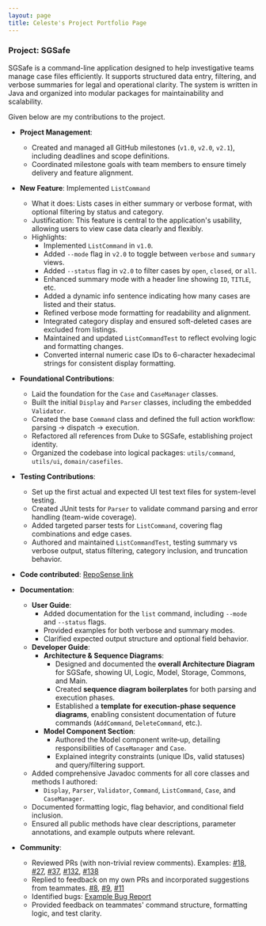 ```yaml
---
layout: page
title: Celeste's Project Portfolio Page
---
```


### Project: SGSafe

SGSafe is a command-line application designed to help investigative teams manage case files efficiently. It supports structured data entry, filtering, and verbose summaries for legal and operational clarity. The system is written in Java and organized into modular packages for maintainability and scalability.

Given below are my contributions to the project.

* **Project Management**:
    * Created and managed all GitHub milestones (`v1.0`, `v2.0`, `v2.1`), including deadlines and scope definitions.
    * Coordinated milestone goals with team members to ensure timely delivery and feature alignment.

* **New Feature**: Implemented `ListCommand`
    * What it does: Lists cases in either summary or verbose format, with optional filtering by status and category.
    * Justification: This feature is central to the application's usability, allowing users to view case data clearly and flexibly.
    * Highlights:
        * Implemented `ListCommand` in `v1.0`.
        * Added `--mode` flag in `v2.0` to toggle between `verbose` and `summary` views.
        * Added `--status` flag in `v2.0` to filter cases by `open`, `closed`, or `all`.
        * Enhanced summary mode with a header line showing `ID`, `TITLE`, etc.
        * Added a dynamic info sentence indicating how many cases are listed and their status.
        * Refined verbose mode formatting for readability and alignment.
        * Integrated category display and ensured soft-deleted cases are excluded from listings.
        * Maintained and updated `ListCommandTest` to reflect evolving logic and formatting changes. 
        * Converted internal numeric case IDs to 6-character hexadecimal strings for consistent display formatting.

* **Foundational Contributions**:
    * Laid the foundation for the `Case` and `CaseManager` classes.
    * Built the initial `Display` and `Parser` classes, including the embedded `Validator`.
    * Created the base `Command` class and defined the full action workflow: parsing → dispatch → execution.
    * Refactored all references from Duke to SGSafe, establishing project identity.
    * Organized the codebase into logical packages: `utils/command`, `utils/ui`, `domain/casefiles`.

* **Testing Contributions**:
    * Set up the first actual and expected UI test text files for system-level testing.
    * Created JUnit tests for `Parser` to validate command parsing and error handling (team-wide coverage).
    * Added targeted parser tests for `ListCommand`, covering flag combinations and edge cases.
    * Authored and maintained `ListCommandTest`, testing summary vs verbose output, status filtering, category inclusion, and truncation behavior.

* **Code contributed**: [RepoSense link](https://nus-cs2113-ay2526s1.github.io/tp-dashboard/?search=xelisce&sort=groupTitle&sortWithin=title&timeframe=commit&mergegroup=&groupSelect=groupByRepos&breakdown=true&checkedFileTypes=docs~functional-code~test-code~other&since=2025-09-19T00%3A00%3A00&filteredFileName=&tabOpen=true&tabType=authorship&tabAuthor=xelisce&tabRepo=AY2526S1-CS2113-W13-3%2Ftp%5Bmaster%5D&authorshipIsMergeGroup=false&authorshipFileTypes=docs~functional-code~test-code~other&authorshipIsBinaryFileTypeChecked=false&authorshipIsIgnoredFilesChecked=false)

* **Documentation**:
    * **User Guide**:
        * Added documentation for the `list` command, including `--mode` and `--status` flags.
        * Provided examples for both verbose and summary modes.
        * Clarified expected output structure and optional field behavior.
    * **Developer Guide**:
      * **Architecture & Sequence Diagrams**:
          * Designed and documented the **overall Architecture Diagram** for SGSafe, showing UI, Logic, Model, Storage, Commons, and Main.
          * Created **sequence diagram boilerplates** for both parsing and execution phases.
          * Established a **template for execution‑phase sequence diagrams**, enabling consistent documentation of future commands (`AddCommand`, `DeleteCommand`, etc.).
      * **Model Component Section**:
          * Authored the Model component write‑up, detailing responsibilities of `CaseManager` and `Case`.
          * Explained integrity constraints (unique IDs, valid statuses) and query/filtering support.
    * Added comprehensive Javadoc comments for all core classes and methods I authored:
        * `Display`, `Parser`, `Validator`, `Command`, `ListCommand`, `Case`, and `CaseManager`.
    * Documented formatting logic, flag behavior, and conditional field inclusion.
    * Ensured all public methods have clear descriptions, parameter annotations, and example outputs where relevant.

* **Community**:
    * Reviewed PRs (with non-trivial review comments). Examples: [#18](https://github.com/AY2526S1-CS2113-W13-3/tp/pull/18), [#27](https://github.com/AY2526S1-CS2113-W13-3/tp/pull/27), [#37](https://github.com/AY2526S1-CS2113-W13-3/tp/pull/37), [#132](https://github.com/AY2526S1-CS2113-W13-3/tp/pull/132), [#138](https://github.com/AY2526S1-CS2113-W13-3/tp/pull/138)
    * Replied to feedback on my own PRs and incorporated suggestions from teammates. [#8](https://github.com/AY2526S1-CS2113-W13-3/tp/pull/8), [#9](https://github.com/AY2526S1-CS2113-W13-3/tp/pull/9), [#11](https://github.com/AY2526S1-CS2113-W13-3/tp/pull/11)
    * Identified bugs: [Example Bug Report](https://github.com/AY2526S1-CS2113-W13-3/tp/issues/72)
    * Provided feedback on teammates' command structure, formatting logic, and test clarity.
